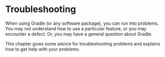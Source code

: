 # Troubleshooting

When using Gradle (or any software package), you can run into problems. You may not understand how to use a particular feature, or you may encounter a defect. Or, you may have a general question about Gradle.

This chapter gives some advice for troubleshooting problems and explains how to get help with your problems.


